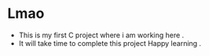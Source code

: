 # Lmao 
- This is my first  C project where i am working here .
- It will take time to complete this project Happy learning .